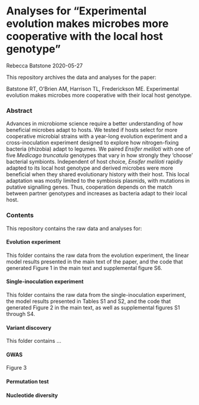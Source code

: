 Analyses for “Experimental evolution makes microbes more cooperative
with the local host genotype”
================
Rebecca Batstone
2020-05-27

This repository archives the data and analyses for the paper:

Batstone RT, O’Brien AM, Harrison TL, Frederickson ME. Experimental
evolution makes microbes more cooperative with their local host
genotype.

### Abstract

Advances in microbiome science require a better understanding of how
beneficial microbes adapt to hosts. We tested if hosts select for more
cooperative microbial strains with a year-long evolution experiment and
a cross-inoculation experiment designed to explore how nitrogen-fixing
bacteria (rhizobia) adapt to legumes. We paired *Ensifer meliloti* with
one of five *Medicago truncatula* genotypes that vary in how strongly
they ‘choose’ bacterial symbionts. Independent of host choice, *Ensifer
meliloti* rapidly adapted to its local host genotype and derived
microbes were more beneficial when they shared evolutionary history with
their host. This local adaptation was mostly limited to the symbiosis
plasmids, with mutations in putative signalling genes. Thus, cooperation
depends on the match between partner genotypes and increases as bacteria
adapt to their local host.

### Contents

This repository contains the raw data and analyses for:

#### Evolution experiment

This folder contains the raw data from the evolution experiment, the
linear model results presented in the main text of the paper, and the
code that generated Figure 1 in the main text and supplemental figure
S6.

#### Single-inoculation experiment

This folder contains the raw data from the single-inoculation
experiment, the model results presented in Tables S1 and S2, and the
code that generated Figure 2 in the main text, as well as supplemental
figures S1 through S4.

#### Variant discovery

This folder contains …

#### GWAS

Figure 3

#### Permutation test

#### Nucleotide diversity
